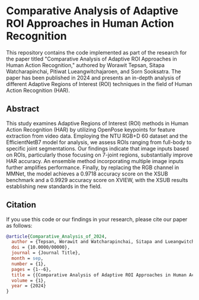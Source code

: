 # Comparative Analysis of Adaptive ROI Approaches in Human Action Recognition

This repository contains the code implemented as part of the research for the paper titled "Comparative Analysis of Adaptive ROI Approaches in Human Action Recognition," authored by Worawit Tepsan, Sitapa Watcharapinchai, Pitiwat Lueangwitchajaroen, and Sorn Sooksatra. The paper has been published in 2024 and presents an in-depth analysis of different Adaptive Regions of Interest (ROI) techniques in the field of Human Action Recognition (HAR).

## Abstract
 This study examines Adaptive Regions of Interest (ROI) methods in Human Action Recognition (HAR) by utilizing OpenPose keypoints for feature extraction from video data. Employing the NTU RGB+D 60 dataset and the EfficientNetB7 model for analysis, we assess ROIs ranging from full-body to specific joint segmentations. Our findings indicate that image inputs based on ROIs, particularly those focusing on 7-joint regions, substantially improve HAR accuracy. An ensemble method incorporating multiple image inputs further amplifies performance. Finally, by replacing the RGB channel in MMNet, the model achieves a 0.9718 accuracy score on the XSUB benchmark and a 0.9929 accuracy score on XVIEW, with the XSUB results establishing new standards in the field.

## Citation

If you use this code or our findings in your research, please cite our paper as follows:

```bibtex
@article{Comparative_Analysis_of_2024,
  author = {Tepsan, Worawit and Watcharapinchai, Sitapa and Lueangwitchajaroen, Pitiwat and Sooksatra, Sorn},
  doi = {10.0000/00000},
  journal = {Journal Title},
  month = sep,
  number = {1},
  pages = {1--6},
  title = {{Comparative Analysis of Adaptive ROI Approaches in Human Action Recognition}},
  volume = {1},
  year = {2024}
}
